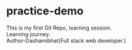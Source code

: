 # practice-demo
This is my first Git Repo, learning session.
<br>
Learning journey.
<br>
Author-Dashamibhat(Full stack web developer.)

